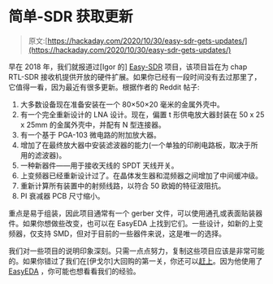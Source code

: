 # 简单-SDR 获取更新

> 原文:[https://hackaday.com/2020/10/30/easy-sdr-gets-updates/](https://hackaday.com/2020/10/30/easy-sdr-gets-updates/)

早在 2018 年，我们就报道过[Igor 的] [Easy-SDR](https://github.com/IgrikXD/Easy-SDR) 项目，该项目旨在为 chap RTL-SDR 接收机提供开放的硬件扩展。如果你已经有一段时间没有去过那里了，它值得一看，因为最近有很多更新。根据作者的 Reddit 帖子:

1.  大多数设备现在准备安装在一个 80×50×20 毫米的金属外壳中。
2.  有一个完全重新设计的 LNA 设计。现在，偏置 t 形供电放大器封装在 50 x 25 x 25mm 的金属外壳中，并配有 N 型连接器。
3.  有一个基于 PGA-103 微电路的附加放大器。
4.  增加了在最终放大器中安装滤波器的能力(一个单独的印刷电路板，取决于所用的滤波器)。
5.  一种新器件——用于接收天线的 SPDT 天线开关。
6.  上变频器已经重新设计过了。在晶体发生器和混频器之间增加了中间缓冲级。
7.  重新计算所有装置中的射频线路，以符合 50 欧姆的特征波阻抗。
8.  PI 衰减器 PCB 尺寸缩小。

重点是易于组装，因此项目通常有一个 gerber 文件，可以使用通孔或表面贴装器件。如果你想做些改变，也可以在 EasyEDA 上找到它们。一些设计，如新的上变频器，仅支持 SMD，但对于目前的一些器件来说，这是唯一的选择。

我们对一些项目的说明印象深刻。只需一点点努力，复制这些项目应该是非常可能的。如果你错过了我们在[伊戈尔]大回购的第一关，你还可以[赶上](https://hackaday.com/2018/11/09/all-the-goodies-you-need-for-your-rtl-sdr/)。因为他使用了 [EasyEDA](https://hackaday.com/2015/08/21/a-tale-of-two-browser-pcb-tools/) ，你可能也想看看我们的经验。